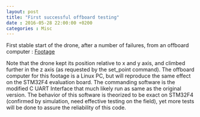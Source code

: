 ```yaml
---
layout: post
title: "First successful offboard testing"
date : 2016-05-28 22:00:00 +0200
categories : Misc
---
```


First stable start of the drone, after a number of failures, from an offboard computer :
[Footage](http://jmfriedt.sequanux.org/mohamed/20160609_202506.mp4)

Note that the drone kept its position relative to x and y axis, and climbed further in the z axis (as requested by the set_point command). The offboard computer for this footage is a Linux PC, but will reproduce the same effect on the STM32F4 evaluation board.
The commanding software is the modified C UART Interface that much likely run as same as the original version. The behavior of this software is theorized to be exact on STM32F4 (confirmed by simulation, need effective testing on the field), yet more tests will be done to assure the reliability of this code.